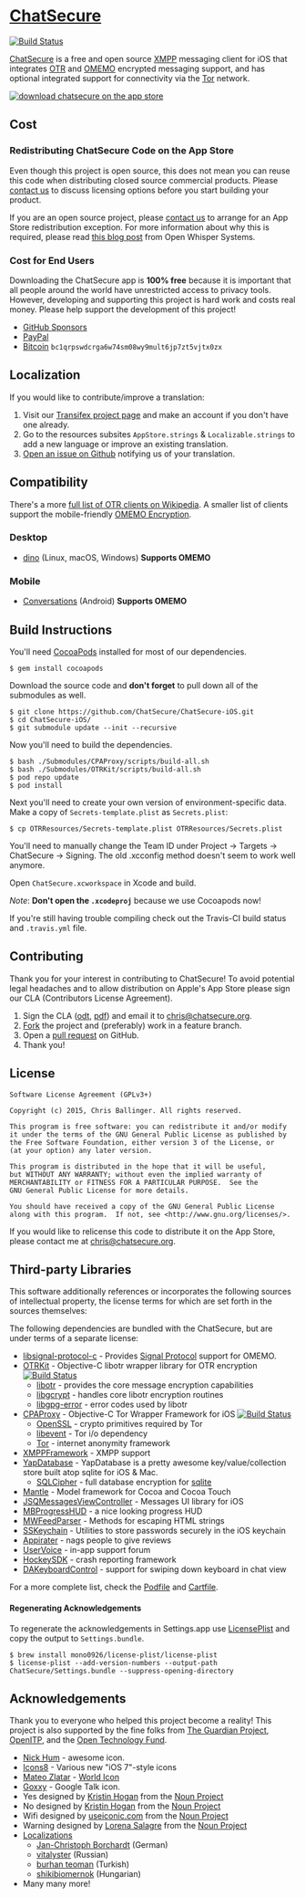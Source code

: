 # [ChatSecure](https://github.com/ChatSecure/ChatSecure-iOS)

[![Build Status](https://travis-ci.org/ChatSecure/ChatSecure-iOS.svg?branch=master)](https://travis-ci.org/ChatSecure/ChatSecure-iOS)

[ChatSecure](https://chatsecure.org) is a free and open source [XMPP](https://en.wikipedia.org/wiki/XMPP) messaging client for iOS that integrates [OTR](https://en.wikipedia.org/wiki/Off-the-Record_Messaging) and [OMEMO](https://en.wikipedia.org/wiki/OMEMO) encrypted messaging support, and has optional integrated support for connectivity via the [Tor](https://en.wikipedia.org/wiki/Tor_(anonymity_network)) network.

[![download chatsecure on the app store](https://chatsecure.org/images/appstore.svg)](https://itunes.apple.com/us/app/chatsecure/id464200063)

## Cost

### Redistributing ChatSecure Code on the App Store

Even though this project is open source, this does not mean you can reuse this code when distributing closed source commercial products. Please [contact us](mailto:chris@chatsecure.org) to discuss licensing options before you start building your product.

If you are an open source project, please [contact us](mailto:chris@chatsecure.org) to arrange for an App Store redistribution exception. For more information about why this is required, please read [this blog post](https://whispersystems.org/blog/license-update/) from Open Whisper Systems.

### Cost for End Users

Downloading the ChatSecure app is **100% free** because it is important that all people around the world have unrestricted access to privacy tools.
However, developing and supporting this project is hard work and costs real money. Please help support the development of this project!

* [GitHub Sponsors](https://github.com/sponsors/chrisballinger)
* [PayPal](https://www.paypal.com/cgi-bin/webscr?cmd=_s-xclick&hosted_button_id=F9SM36SQY5EN8)
* [Bitcoin](bitcoin:bc1qrpswdcrga6w74sm08wy9mult6jp7zt5vjtx0zx?message=ChatSecure%20Donations) `bc1qrpswdcrga6w74sm08wy9mult6jp7zt5vjtx0zx`


## Localization

If you would like to contribute/improve a translation:

 1. Visit our [Transifex project page](https://www.transifex.com/chrisballinger/chatsecure/) and make an account if you don't have one already.
 2. Go to the resources subsites `AppStore.strings` & `Localizable.strings` to add a new language or improve an existing translation. 
 3. [Open an issue on Github](https://github.com/ChatSecure/ChatSecure-iOS/issues) notifying us of your translation.


## Compatibility

There's a more [full list of OTR clients on Wikipedia](https://en.wikipedia.org/wiki/Off-the-Record_Messaging#Client_support). A smaller list of clients support the mobile-friendly [OMEMO Encryption](https://omemo.top/).

### Desktop

* [dino](https://dino.im) (Linux, macOS, Windows) **Supports OMEMO**

### Mobile

* [Conversations](https://conversations.im) (Android) **Supports OMEMO**

## Build Instructions

You'll need [CocoaPods](http://cocoapods.org) installed for most of our dependencies.
    
    $ gem install cocoapods
    
Download the source code and **don't forget** to pull down all of the submodules as well.

    $ git clone https://github.com/ChatSecure/ChatSecure-iOS.git
    $ cd ChatSecure-iOS/
    $ git submodule update --init --recursive
    
Now you'll need to build the dependencies.
    
    $ bash ./Submodules/CPAProxy/scripts/build-all.sh
    $ bash ./Submodules/OTRKit/scripts/build-all.sh
    $ pod repo update
    $ pod install
    
Next you'll need to create your own version of environment-specific data. Make a copy of `Secrets-template.plist` as `Secrets.plist`:

    $ cp OTRResources/Secrets-template.plist OTRResources/Secrets.plist
    
You'll need to manually change the Team ID under Project -> Targets -> ChatSecure -> Signing. The old .xcconfig method doesn't seem to work well anymore.

Open `ChatSecure.xcworkspace` in Xcode and build. 

*Note*: **Don't open the `.xcodeproj`** because we use Cocoapods now!

If you're still having trouble compiling check out the Travis-CI build status and `.travis.yml` file.

## Contributing

Thank you for your interest in contributing to ChatSecure! To avoid potential legal headaches and to allow distribution on Apple's App Store please sign our CLA (Contributors License Agreement).

1. Sign the CLA ([odt](https://github.com/ChatSecure/ChatSecure-iOS/raw/master/media/contributing/CLA.odt), [pdf](https://github.com/ChatSecure/ChatSecure-iOS/raw/master/media/contributing/CLA.pdf)) and email it to [chris@chatsecure.org](mailto:chris@chatsecure.org).
2. [Fork](https://github.com/ChatSecure/ChatSecure-iOS/fork) the project and (preferably) work in a feature branch.
3. Open a [pull request](https://github.com/ChatSecure/ChatSecure-ios/pulls) on GitHub.
4. Thank you!

## License


	Software License Agreement (GPLv3+)
	
	Copyright (c) 2015, Chris Ballinger. All rights reserved.
	
	This program is free software: you can redistribute it and/or modify
	it under the terms of the GNU General Public License as published by
	the Free Software Foundation, either version 3 of the License, or
	(at your option) any later version.
	
	This program is distributed in the hope that it will be useful,
	but WITHOUT ANY WARRANTY; without even the implied warranty of
	MERCHANTABILITY or FITNESS FOR A PARTICULAR PURPOSE.  See the
	GNU General Public License for more details.
	
	You should have received a copy of the GNU General Public License
	along with this program.  If not, see <http://www.gnu.org/licenses/>.

If you would like to relicense this code to distribute it on the App Store, 
please contact me at [chris@chatsecure.org](mailto:chris@chatsecure.org).

## Third-party Libraries

This software additionally references or incorporates the following sources
of intellectual property, the license terms for which are set forth
in the sources themselves:

The following dependencies are bundled with the ChatSecure, but are under
terms of a separate license:

* [libsignal-protocol-c](https://github.com/WhisperSystems/libsignal-protocol-c) - Provides [Signal Protocol](https://en.wikipedia.org/wiki/Signal_Protocol) support for OMEMO.
* [OTRKit](https://github.com/chatsecure/otrkit) - Objective-C libotr wrapper library for OTR encryption [![Build Status](https://travis-ci.org/ChatSecure/OTRKit.svg?branch=master)](https://travis-ci.org/ChatSecure/OTRKit)
	* [libotr](https://otr.cypherpunks.ca/) - provides the core message encryption capabilities
	* [libgcrypt](https://www.gnu.org/software/libgcrypt/) - handles core libotr encryption routines
	* [libgpg-error](http://www.gnupg.org/related_software/libgpg-error/) - error codes used by libotr
* [CPAProxy](https://github.com/ursachec/CPAProxy) - Objective-C Tor Wrapper Framework for iOS [![Build Status](https://travis-ci.org/ursachec/CPAProxy.svg?branch=master)](https://travis-ci.org/ursachec/CPAProxy)
	* [OpenSSL](https://www.openssl.org) - crypto primitives required by Tor
	* [libevent](http://libevent.org) - Tor i/o dependency
	* [Tor](https://www.torproject.org) - internet anonymity framework 
* [XMPPFramework](https://github.com/robbiehanson/XMPPFramework) - XMPP support
* [YapDatabase](https://github.com/yapstudios/YapDatabase) - YapDatabase is a pretty awesome key/value/collection store built atop sqlite for iOS & Mac.
	* [SQLCipher](https://www.zetetic.net/sqlcipher/) - full database encryption for [sqlite](http://sqlite.org)
* [Mantle](https://github.com/mantle/mantle) - Model framework for Cocoa and Cocoa Touch
* [JSQMessagesViewController](https://github.com/jessesquires/JSQMessagesViewController) - Messages UI library for iOS
* [MBProgressHUD](https://github.com/jdg/MBProgressHUD) - a nice looking progress HUD
* [MWFeedParser](https://github.com/mwaterfall/MWFeedParser) - Methods for escaping HTML strings
* [SSKeychain](https://github.com/soffes/sskeychain) - Utilities to store passwords securely in the iOS keychain
* [Appirater](https://github.com/arashpayan/appirater) - nags people to give reviews
* [UserVoice](https://www.uservoice.com/) - in-app support forum
* [HockeySDK](https://github.com/bitstadium/HockeySDK-iOS) - crash reporting framework
* [DAKeyboardControl](https://github.com/danielamitay/DAKeyboardControl) - support for swiping down keyboard in chat view

For a more complete list, check the [Podfile](https://github.com/ChatSecure/ChatSecure-iOS/blob/master/Podfile) and [Cartfile](https://github.com/ChatSecure/ChatSecure-iOS/blob/master/Cartfile).

#### Regenerating Acknowledgements

To regenerate the acknowledgements in Settings.app use [LicensePlist](https://github.com/mono0926/LicensePlist) and copy the output to `Settings.bundle`.

```
$ brew install mono0926/license-plist/license-plist
$ license-plist --add-version-numbers --output-path ChatSecure/Settings.bundle --suppress-opening-directory
```

## Acknowledgements

Thank you to everyone who helped this project become a reality! This project is also supported by the fine folks from [The Guardian Project](https://guardianproject.info), [OpenITP](http://web.archive.org/web/20160316141316/https://openitp.org/), and the [Open Technology Fund](https://www.opentech.fund).

* [Nick Hum](http://nickhum.com/) - awesome icon.
* [Icons8](http://icons8.com/license) - Various new "iOS 7"-style icons
* [Mateo Zlatar](http://thenounproject.com/mateozlatar/) - [World Icon](http://thenounproject.com/term/world/6502/)
* [Goxxy](http://rocketdock.com/addon/icons/3462) - Google Talk icon.
* Yes designed by [Kristin Hogan](http://www.thenounproject.com/khogan87) from the [Noun Project](http://www.thenounproject.com)
* No designed by [Kristin Hogan](http://www.thenounproject.com/khogan87) from the [Noun Project](http://www.thenounproject.com)
* Wifi designed by [useiconic.com](http://thenounproject.com/useiconic.com/) from the [Noun Project](http://www.thenounproject.com)
* Warning designed by [Lorena Salagre](http://thenounproject.com/lorens/) from the [Noun Project](http://www.thenounproject.com)
* [Localizations](https://www.transifex.com/projects/p/chatsecure/)
	* [Jan-Christoph Borchardt](http://jancborchardt.net/) (German)
	* [vitalyster](https://github.com/vitalyster) (Russian)
	* [burhan teoman](https://www.transifex.net/accounts/profile/burhanteoman/) (Turkish)
	* [shikibiomernok](https://www.transifex.net/accounts/profile/shikibiomernok/) (Hungarian)
* Many many more!

